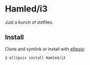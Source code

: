 # Hamled/i3
Just a bunch of dotfiles.

## Install
Clone and symlink or install with [ellipsis][ellipsis]:

```
$ ellipsis install Hamled/i3
```

[ellipsis]: http://ellipsis.sh
